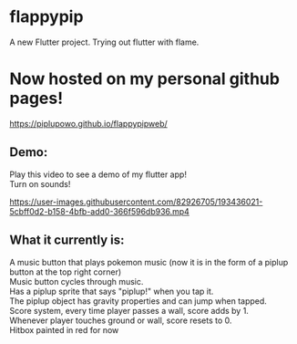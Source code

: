 # flappypip

A new Flutter project. Trying out flutter with flame.

# Now hosted on my personal github pages! 

<a href='https://piplupowo.github.io/flappypipweb/'>https://piplupowo.github.io/flappypipweb/</a>

## Demo:


Play this video to see a demo of my flutter app! <br>
Turn on sounds! <br>




https://user-images.githubusercontent.com/82926705/193436021-5cbff0d2-b158-4bfb-add0-366f596db936.mp4










## What it currently is:
A music button that plays pokemon music (now it is in the form of a piplup button at the top right corner)<br>
Music button cycles through music.<br>
Has a piplup sprite that says "piplup!" when you tap it.<br>
The piplup object has gravity properties and can jump when tapped.<br>
Score system, every time player passes a wall, score adds by 1.<br>
Whenever player touches ground or wall, score resets to 0.<br>
Hitbox painted in red for now


